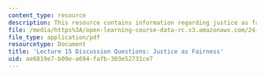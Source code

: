 ```yaml
---
content_type: resource
description: This resource contains information regarding justice as fairness.
file: /media/https%3A/open-learning-course-data-rc.s3.amazonaws.com/24-04j-justice-spring-2012/ae6819e7b09ea694fafb303e52731ce7_MIT24_04JS12_disc15.pdf
file_type: application/pdf
resourcetype: Document
title: 'Lecture 15 Discussion Questions: Justice as Fairness'
uid: ae6819e7-b09e-a694-fafb-303e52731ce7
---
```

